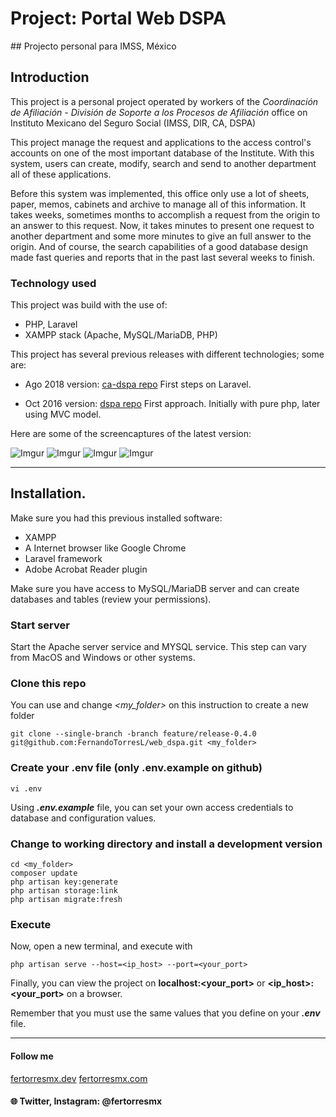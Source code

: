 # Project: Portal Web DSPA 
## Projecto personal para IMSS, México

## Introduction

This project is a personal project operated by workers of the _Coordinación de Afiliación - División de Soporte a los Procesos de Afiliación_ office on Instituto Mexicano del Seguro Social (IMSS, DIR, CA, DSPA)

This project manage the request and applications to the access control's accounts on one of the most important database of the Institute. With this system, users can create, modify, search and send to another department all of these applications.

Before this system was implemented, this office only use a lot of sheets, paper, memos, cabinets and archive to manage all of this information. It takes weeks, sometimes months to accomplish a request from the origin to an answer to this request. Now, it takes minutes to present one request to another department and some more minutes to give an full answer to the origin. And of course, the search capabilities of a good database design made fast queries and reports that in the past last several weeks to finish.

### Technology used

This project was build with the use of: 

- PHP, Laravel
- XAMPP stack (Apache, MySQL/MariaDB, PHP)

This project has several previous releases with different technologies; some are:

- Ago 2018 version: [ca-dspa repo](https://github.com/FernandoTorresL/ca-dspa)
	First steps on Laravel.

- Oct 2016 version: [dspa repo](https://github.com/FernandoTorresL/dspa)
First approach. Initially with pure php, later using MVC model.


Here are some of the screencaptures of the latest version: 

![Imgur](https://i.imgur.com/ATnyAi3.png)
![Imgur](https://i.imgur.com/bFp4HBl.png)
![Imgur](https://i.imgur.com/GX2zfaV.png)
![Imgur](https://i.imgur.com/QxCuBU3.png)

---

## Installation.

Make sure you had this previous installed software:
- XAMPP
- A Internet browser like Google Chrome
- Laravel framework
- Adobe Acrobat Reader plugin

Make sure you have access to MySQL/MariaDB server and can create databases and tables (review your permissions).

### Start server
Start the Apache server service and MYSQL service. This step can vary from MacOS and Windows or other systems.

### Clone this repo
You can use and change *<my_folder>* on this instruction to create a new folder 
```
git clone --single-branch -branch feature/release-0.4.0 git@github.com:FernandoTorresL/web_dspa.git <my_folder>
```

### Create your .env file (only .env.example on github)
```
vi .env
```
Using **_.env.example_** file, you can set your own access credentials to database and configuration values.

### Change to working directory and install a development version
```
cd <my_folder>
composer update
php artisan key:generate
php artisan storage:link
php artisan migrate:fresh
```

### Execute
Now, open a new terminal, and execute with
```
php artisan serve --host=<ip_host> --port=<your_port>
```

Finally, you can view the project on **localhost:<your_port>** or **<ip_host>:<your_port>** on a browser.

Remember that you must use the same values that you define on your **_.env_** file.

------

#### Follow me 
[fertorresmx.dev](http://fertorresmx.dev/)
[fertorresmx.com](http://fertorresmx.com/)

#### :globe_with_meridians: Twitter, Instagram: @fertorresmx